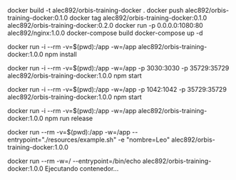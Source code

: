docker build -t alec892/orbis-training-docker .
docker push alec892/orbis-training-docker:0.1.0
docker tag alec892/orbis-training-docker:0.1.0 alec892/orbis-training-docker:0.2.0
docker run -p 0.0.0.0:1080:80 alec892/nginx:1.0.0
docker-compose build 
docker-compose up -d

docker run -i --rm -v=$(pwd):/app -w=/app  alec892/orbis-training-docker:1.0.0 npm install

docker run -i --rm -v=$(pwd):/app -w=/app -p 3030:3030 -p 35729:35729 alec892/orbis-training-docker:1.0.0 npm start 

docker run -i --rm -v=$(pwd):/app -w=/app -p 1042:1042 -p 35729:35729 alec892/orbis-training-docker:1.0.0 npm start

docker run -i --rm -v=$(pwd):/app -w=/app alec892/orbis-training-docker:1.0.0 npm run release

docker run --rm -v=$(pwd):/app -w=/app --entrypoint="./resources/example.sh" -e "nombre=Leo" alec892/orbis-training-docker:1.0.0

docker run --rm -w=/ --entrypoint=/bin/echo alec892/orbis-training-docker:1.0.0 Ejecutando contenedor...

